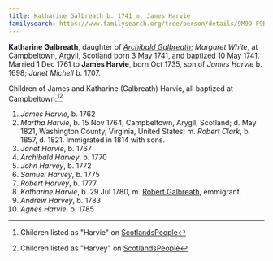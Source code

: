 ```yaml
---
title: Katharine Galbreath b. 1741 m. James Harvie
familysearch: https://www.familysearch.org/tree/person/details/9M9D-F9R
---
```

**Katharine Galbreath**, daughter of [*Archibald Galbreath*](galbreath-archibald-1708.md); *Margaret White*, at Campbeltown, Argyll, Scotland born 3 May 1741, and baptized 10 May 1741.  Married 1 Dec 1761 to  **James Harvie**, born Oct 1735, son of  *James Harvie* b. 1698; *Janet Michell* b. 1707.

Children of James and Katharine (Galbreath) Harvie, all baptized at Campbeltown:[^children1][^children2]

1. *James Harvie*, b. 1762
2. *Martha Harvie*, b. 15 Nov 1764, Campbeltown, Arygll, Scotland; d. May 1821, Washington County, Virginia, United States; m. *Robert Clark*, b. 1857, d. 1821. Immigrated in 1814 with sons.
3. *Janet Harvie*, b. 1767
4. *Archibald Harvey*, b. 1770
5. *John Harvey*, b. 1772
6. *Samuel Harvey*, b. 1775
7. *Robert Harvey*, b. 1777
8. *Katharine Harvie*, b. 29 Jul 1780, m. [Robert Galbreath](galbreath-robert-1778.md), emmigrant.
9. *Andrew Harvey*, b. 1783
10. *Agnes Harvie*, b. 1785


[^children1]: Children listed as "Harvie" on [ScotlandsPeople](https://www.scotlandspeople.gov.uk/record-results?search_type=people&event=%28B%20OR%20C%20OR%20S%29&record_type%5B0%5D=opr_births&church_type=Old%20Parish%20Registers&dl_cat=church&dl_rec=church-births-baptisms&surname=Harvie&surname_so=exact&forename_so=syn&from_year=1762&to_year=1785&parent_names=Harvie&parent_names_so=exact&parent_name_two=galbreath&parent_name_two_so=exact&county=ARGYLL&record=Church%20of%20Scotland%20%28old%20parish%20registers%29%20Roman%20Catholic%20Church%20Other%20churches&rd_real_name%5B0%5D=CAMPBELTOWN%20%28LANDWARD%29%20OR%20CAMPBELTOWN%20%28BURGH%29%20OR%20CAMPBELTOWN&rd_display_name%5B0%5D=CAMPBELTOWN%20%28LANDWARD%29%7CCAMPBELTOWN%20%28BURGH%29%7CCAMPBELTOWN_CAMPBELTOWN&rd_label%5B0%5D=CAMPBELTOWN&rd_name%5B0%5D=CAMPBELTOWN%20%2ALANDWARD%2A%20OR%20CAMPBELTOWN%20%2ABURGH%2A%20OR%20CAMPBELTOWN&sort=asc&order=Date&field=year)

[^children2]: Children listed as "Harvey" on [ScotlandsPeople](https://www.scotlandspeople.gov.uk/record-results?search_type=people&event=%28B%20OR%20C%20OR%20S%29&record_type%5B0%5D=opr_births&church_type=Old%20Parish%20Registers&dl_cat=church&dl_rec=church-births-baptisms&surname=Harvey&surname_so=exact&forename_so=syn&from_year=1762&to_year=1785&parent_names=Harvey&parent_names_so=exact&parent_name_two=galbreath&parent_name_two_so=exact&county=ARGYLL&record=Church%20of%20Scotland%20%28old%20parish%20registers%29%20Roman%20Catholic%20Church%20Other%20churches&rd_real_name%5B0%5D=CAMPBELTOWN%20%28LANDWARD%29%20OR%20CAMPBELTOWN%20%28BURGH%29%20OR%20CAMPBELTOWN&rd_display_name%5B0%5D=CAMPBELTOWN%20%28LANDWARD%29%7CCAMPBELTOWN%20%28BURGH%29%7CCAMPBELTOWN_CAMPBELTOWN&rd_label%5B0%5D=CAMPBELTOWN&rd_name%5B0%5D=CAMPBELTOWN%20%2ALANDWARD%2A%20OR%20CAMPBELTOWN%20%2ABURGH%2A%20OR%20CAMPBELTOWN)
